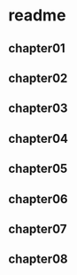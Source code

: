 # readme 

## chapter01

## chapter02

## chapter03

## chapter04

## chapter05

## chapter06

## chapter07

## chapter08